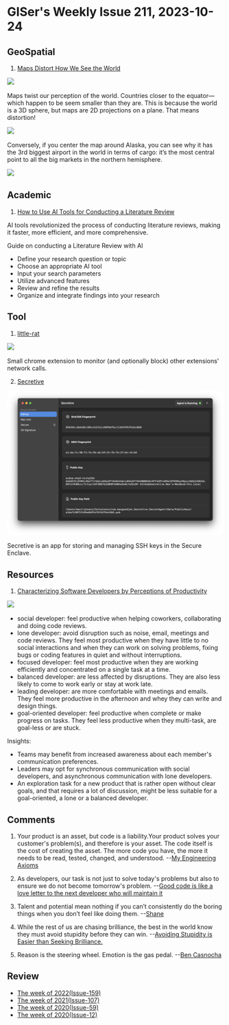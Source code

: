 # GISer's Weekly Issue 211, 2023-10-24

## GeoSpatial

1. [Maps Distort How We See the World](https://unchartedterritories.tomaspueyo.com/p/maps-distort-how-we-see-the-world)

![](https://substackcdn.com/image/fetch/w_1272,c_limit,f_webp,q_auto:good,fl_progressive:steep/https%3A%2F%2Fsubstack-post-media.s3.amazonaws.com%2Fpublic%2Fimages%2F9023d572-d461-47cb-83b3-49585f7238bc_480x480.gif)

Maps twist our perception of the world. Countries closer to the equator—which happen to be seem smaller than they are. This is because the world is a 3D sphere, but maps are 2D projections on a plane. That means distortion!

![](https://substackcdn.com/image/fetch/w_1272,c_limit,f_webp,q_auto:good,fl_progressive:steep/https%3A%2F%2Fsubstack-post-media.s3.amazonaws.com%2Fpublic%2Fimages%2F2f76b16e-edbe-4bc7-8781-f87f389ba29e_1224x1036.png)

Conversely, if you center the map around Alaska, you can see why it has the 3rd biggest airport in the world in terms of cargo: it’s the most central point to all the big markets in the northern hemisphere.

![](https://substackcdn.com/image/fetch/w_1272,c_limit,f_webp,q_auto:good,fl_progressive:steep/https%3A%2F%2Fsubstack-post-media.s3.amazonaws.com%2Fpublic%2Fimages%2F878cf0cb-f2cb-4cb0-bbb7-8fe2b610ef86_745x745.png)

## Academic

1. [How to Use AI Tools for Conducting a Literature Review](https://typeset.io/resources/ai-tools-for-literature-review/)

AI tools revolutionized the process of conducting literature reviews, making it faster, more efficient, and more comprehensive.

Guide on conducting a Literature Review with AI

- Define your research question or topic
- Choose an appropriate AI tool
- Input your search parameters
- Utilize advanced features
- Review and refine the results
- Organize and integrate findings into your research

## Tool

1. [little-rat](https://github.com/dnakov/little-rat)

![](https://cdn.beekka.com/blogimg/asset/202308/bg2023082302.webp)

Small chrome extension to monitor (and optionally block) other extensions' network calls.

2. [Secretive](https://github.com/maxgoedjen/secretive)

![](https://github.com/maxgoedjen/secretive/raw/main/.github/readme/app-dark.png)

Secretive is an app for storing and managing SSH keys in the Secure Enclave.

## Resources

1. [Characterizing Software Developers by Perceptions of Productivity](https://newsletter.getdx.com/p/developers-ideal-workdays)

![](https://substackcdn.com/image/fetch/w_1272,c_limit,f_webp,q_auto:good,fl_progressive:steep/https%3A%2F%2Fsubstack-post-media.s3.amazonaws.com%2Fpublic%2Fimages%2F91fa8a57-4c43-4091-8c40-e96c79882a1a_1772x2158.png)

- social developer: feel productive when helping coworkers, collaborating and doing code reviews.
- lone developer: avoid disruption such as noise, email, meetings and code reviews. They feel most productive when they have little to no social interactions and when they can work on solving problems, fixing bugs or coding features in quiet and without interruptions.
- focused developer: feel most productive when they are working efficiently and concentrated on a single task at a time.
- balanced developer: are less affected by disruptions. They are also less likely to come to work early or stay at work late.
- leading developer: are more comfortable with meetings and emails. They feel more productive in the afternoon and whey they can write and design things.
- goal-oriented developer: feel productive when complete or make progress on tasks. They feel less productive when they multi-task, are goal-less or are stuck.

Insights:

- Teams may benefit from increased awareness about each member's communication preferences.
- Leaders may opt for synchronous communication with social developers, and asynchronous communication with lone developers.
- An exploration task for a new product that is rather open without clear goals, and that requires a lot of discussion, might be less suitable for a goal-oriented, a lone or a balanced developer.

## Comments

1. Your product is an asset, but code is a liability.Your product solves your customer's problem(s), and therefore is your asset. The code itself is the cost of creating the asset. The more code you have, the more it needs to be read, tested, changed, and understood.
   --[My Engineering Axioms](https://martinrue.com/my-engineering-axioms/)

2. As developers, our task is not just to solve today's problems but also to ensure we do not become tomorrow's problem.
   --[Good code is like a love letter to the next developer who will maintain it](https://addyosmani.com/blog/good-code/)

3. Talent and potential mean nothing if you can’t consistently do the boring things when you don’t feel like doing them.
   --[Shane](https://fs.blog/brain-food/october-15-2023/)

4. While the rest of us are chasing brilliance, the best in the world know they must avoid stupidity before they can win.
   --[Avoiding Stupidity is Easier than Seeking Brilliance.](https://fs.blog/avoiding-stupidity/)

5. Reason is the steering wheel. Emotion is the gas pedal.
   --[Ben Casnocha](https://casnocha.com/reid-hoffman-lessons)

## Review

- [The week of 2022(Issue-159)](../2022/issue-159.md)
- [The week of 2021(Issue-107)](../2021/issue-107.md)
- [The week of 2020(Issue-59)](../2020/issue-59.md)
- [The week of 2020(Issue-12)](../2019/issue-12.md)
